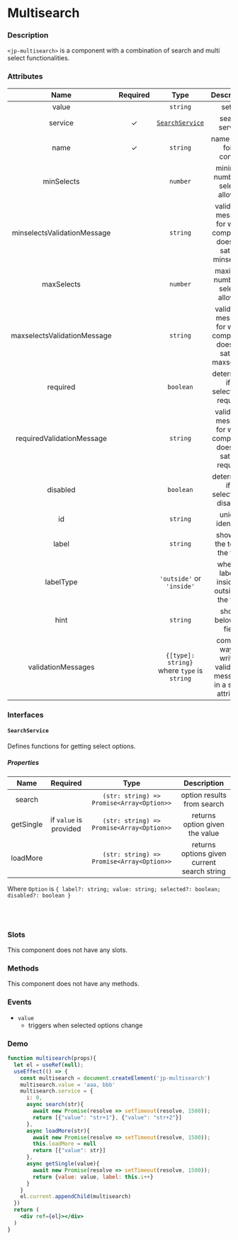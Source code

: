# Multisearch

### Description

`<jp-multisearch>` is a component with a combination of search and multi select functionalities.

### Attributes

| Name | Required |   Type   |     Description      |
|:--------:|:------------:|:------------:|:------------------------:|
| value | | `string`| setter |
| service  |      ✓       | [`SearchService`](#searchservice) |      search service       |
|   name   |      ✓       |   `string`   | name of the form control |
| minSelects | | `number` | minimum number of selects allowed |
| minselectsValidationMessage | | `string` | validation message for when component does not satisfy minselects |
| maxSelects | | `number` | maximum number of selects allowed |
| maxselectsValidationMessage | | `string` | validation message for when component does not satisfy maxselects |
| required | | `boolean` | determines if a selection is required |
| requiredValidationMessage | | `string` | validation message for when component does not satisfy required |
| disabled | | `boolean` | determines if a selection is disabled |
| id | | `string`| unique identifier |
| label | | `string` | shows at the top of the field |
| labelType | | `'outside'` or `'inside'` | whether label is inside or outside of the field |
| hint | | `string` | shows below the field |
| validationMessages | | `{[type]: string}` where `type` is `string` | compact way of writing validation messages in a single attribute |

### Interfaces

#### `SearchService`

Defines functions for getting select options.

##### Properties

| **Name** | **Required** | **Type** |**Description** |
| :----: | :----: | :----: | :---: |
| search | | `(str: string) => Promise<Array<Option>>` | option results from search |
| getSingle | if `value` is provided | `(str: string) => Promise<Array<Option>>` | returns option given the value |
| loadMore |  | `(str: string) => Promise<Array<Option>>` | returns options given current search string |

Where `Option` is `{ label?: string; value: string; selected?: boolean; disabled?: boolean }`

<br></br>

### Slots

This component does not have any slots.

### Methods

This component does not have any methods.

### Events

- `value` 
  - triggers when selected options change

### Demo

```jsx live
function multisearch(props){
  let el = useRef(null);
  useEffect(() => {
    const multisearch = document.createElement('jp-multisearch')
    multisearch.value = 'aaa, bbb'
    multisearch.service = {
      i: 0,
      async search(str){
        await new Promise(resolve => setTimeout(resolve, 1500));
        return [{"value": "str+1"}, {"value": "str+2"}]
      },
      async loadMore(str){
        await new Promise(resolve => setTimeout(resolve, 1500));
        this.loadMore = null
        return [{"value": str}]
      },
      async getSingle(value){
        await new Promise(resolve => setTimeout(resolve, 1500));
        return {value: value, label: this.i++}
      }
    }
    el.current.appendChild(multisearch)
  })
  return (
    <div ref={el}></div>
  )
}
```